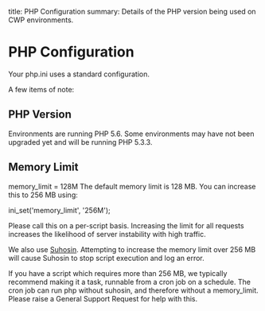 title: PHP Configuration
summary: Details of the PHP version being used on CWP environments.

# PHP Configuration
Your php.ini uses a standard configuration.

A few items of note:

## PHP Version
Environments are running PHP 5.6. Some environments may have not been upgraded yet and will be running PHP 5.3.3.

## Memory Limit
memory_limit = 128M
The default memory limit is 128 MB. You can increase this to 256 MB using:

ini_set('memory_limit', '256M');

Please call this on a per-script basis. Increasing the limit for all requests increases the likelihood of server instability with high traffic.

We also use [Suhosin](http://suhosin.org).  Attempting to increase the memory limit over 256 MB will cause Suhosin to stop script execution and log an error.

If you have a script which requires more than 256 MB, we typically recommend making it a task, runnable from a cron job on a schedule. The cron job can run php without suhosin, and therefore without a memory_limit. Please raise a General Support Request for help with this.

